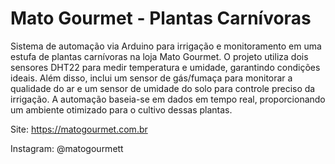 # Mato Gourmet - Plantas Carnívoras
Sistema de automação via Arduino para irrigação e monitoramento em uma estufa de plantas carnívoras na loja Mato Gourmet. O projeto utiliza dois sensores DHT22 para medir temperatura e umidade, garantindo condições ideais. Além disso, inclui um sensor de gás/fumaça para monitorar a qualidade do ar e um sensor de umidade do solo para controle preciso da irrigação. A automação baseia-se em dados em tempo real, proporcionando um ambiente otimizado para o cultivo dessas plantas.


Site: https://matogourmet.com.br

Instagram: @matogourmett
